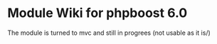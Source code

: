 # Module Wiki for phpboost 6.0
The module is turned to mvc and still in progrees (not usable as it is/)
